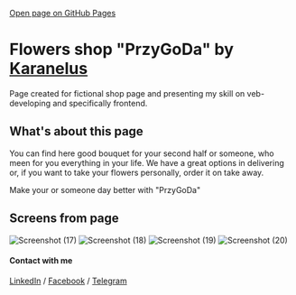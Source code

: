 [Open page on GitHub Pages](https://karanelus.github.io/main-page/)

# Flowers shop "PrzyGoDa" by [Karanelus](https://github.com/Karanelus)

Page created for fictional shop page and presenting my skill on veb-developing and specifically frontend.

## What's about this page

You can find here good bouquet for your second half or someone, who meen for you everything in your life. We have a great options in delivering or, if you want to take your flowers personally, order it on take away.

Make your or someone day better with "PrzyGoDa"

## Screens from page

![Screenshot (17)](https://github.com/Karanelus/Flowers-shop-PrzyGoDa/assets/113471991/dfb8c0c0-1768-48fc-b00d-588fd61497ee)
![Screenshot (18)](https://github.com/Karanelus/Flowers-shop-PrzyGoDa/assets/113471991/e94df50b-06cb-4e50-8b47-680af9cc983d)
![Screenshot (19)](https://github.com/Karanelus/Flowers-shop-PrzyGoDa/assets/113471991/17e0a4fd-3425-455c-a6e4-ef510de315d9)
![Screenshot (20)](https://github.com/Karanelus/Flowers-shop-PrzyGoDa/assets/113471991/f3b5dddf-1958-4f66-9be5-febef122bda8)

#### Contact with me

[LinkedIn](https://www.linkedin.com/in/karanelus/) /
[Facebook](https://www.facebook.com/profile.php?id=100008296452572) / [Telegram](https://t.me/Karane1us)
